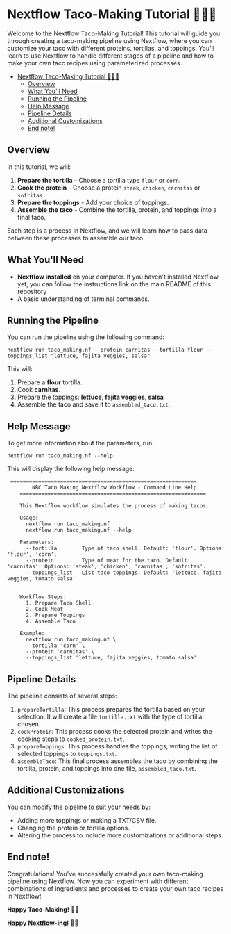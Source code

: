# Nextflow Taco-Making Tutorial 🌮🌮🌮

Welcome to the Nextflow Taco-Making Tutorial! This tutorial will guide you through creating a taco-making pipeline using Nextflow, where you can customize your taco with different proteins, tortillas, and toppings. You'll learn to use Nextflow to handle different stages of a pipeline and how to make your own taco recipes using parameterized processes.

- [Nextflow Taco-Making Tutorial 🌮🌮🌮](#nextflow-taco-making-tutorial-)
  - [Overview](#overview)
  - [What You'll Need](#what-youll-need)
  - [Running the Pipeline](#running-the-pipeline)
  - [Help Message](#help-message)
  - [Pipeline Details](#pipeline-details)
  - [Additional Customizations](#additional-customizations)
  - [End note!](#end-note)

## Overview

In this tutorial, we will:

1. **Prepare the tortilla** - Choose a tortilla type `flour` or `corn`.
2. **Cook the protein** - Choose a protein `steak`, `chicken`, `carnitas` or `sofritas`.
3. **Prepare the toppings** - Add your choice of toppings.
4. **Assemble the taco** - Combine the tortilla, protein, and toppings into a final taco.

Each step is a process in Nextflow, and we will learn how to pass data between these processes to assemble our taco.

## What You'll Need

- **Nextflow installed** on your computer. If you haven't installed Nextflow yet, you can follow the instructions link on the main README of this repository
- A basic understanding of terminal commands.

## Running the Pipeline

You can run the pipeline using the following command:
```
nextflow run taco_making.nf --protein carnitas --tortilla flour --toppings_list "lettuce, fajita veggies, salsa"
```

This will:

1. Prepare a **flour** tortilla.
2. Cook **carnitas**.
3. Prepare the toppings: **lettuce, fajita veggies, salsa**
4. Assemble the taco and save it to `assembled_taco.txt`.

## Help Message

To get more information about the parameters, run:
```
nextflow run taco_making.nf --help
```

This will display the following help message:
```
 ============================================================
        NBC Taco Making Nextflow Workflow - Command Line Help   
    ============================================================
    
    This Nextflow workflow simulates the process of making tacos.
    
    Usage:
      nextflow run taco_making.nf
      nextflow run taco_making.nf --help
    
    Parameters:
      --tortilla        Type of taco shell. Default: 'flour'. Options: 'flour', 'corn'.
      --protein         Type of meat for the taco. Default: 'carnitas'. Options: 'steak', 'chicken', 'carnitas', 'sofritas'.
      --toppings_list   List taco toppings. Default: 'lettuce, fajita veggies, tomato salsa'
      
    
    Workflow Steps:
      1. Prepare Taco Shell
      2. Cook Meat
      2. Prepare Toppings
      4. Assemble Taco
    
    Example:
      nextflow run taco_making.nf \
      --tortilla 'corn' \
      --protein 'carnitas' \
      --toppings_list 'lettuce, fajita veggies, tomato salsa'
```

## Pipeline Details

The pipeline consists of several steps:

1. `prepareTortilla`: This process prepares the tortilla based on your selection. It will create a file `tortilla.txt` with the type of tortilla chosen.
2. `cookProtein`: This process cooks the selected protein and writes the cooking steps to `cooked_protein.txt`.
3. `prepareToppings`: This process handles the toppings, writing the list of selected toppings to `toppings.txt`.
4. `assembleTaco`: This final process assembles the taco by combining the tortilla, protein, and toppings into one file, `assembled_taco.txt`.

## Additional Customizations

You can modify the pipeline to suit your needs by:

- Adding more toppings or making a TXT/CSV file.
- Changing the protein or tortilla options.
- Altering the process to include more customizations or additional steps.

## End note!

Congratulations! You've successfully created your own taco-making pipeline using Nextflow. Now you can experiment with different combinations of ingredients and processes to create your own taco recipes in Nextflow!

**Happy Taco-Making!** 🌮🎉

**Happy Nextflow-ing!** 🚀🎉